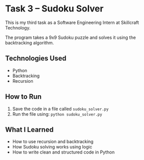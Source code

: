 # Task 3 – Sudoku Solver

This is my third task as a Software Engineering Intern at Skillcraft Technology.

The program takes a 9x9 Sudoku puzzle and solves it using the backtracking algorithm.

## Technologies Used
- Python
- Backtracking
- Recursion

## How to Run
1. Save the code in a file called `sudoku_solver.py`
2. Run the file using: `python sudoku_solver.py`

## What I Learned
- How to use recursion and backtracking
- How Sudoku solving works using logic
- How to write clean and structured code in Python
